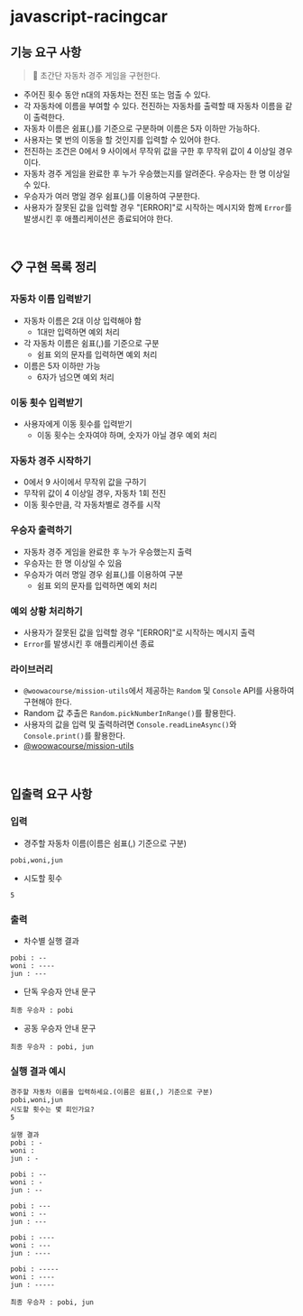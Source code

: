 # javascript-racingcar

## **기능 요구 사항**

> 🚗 초간단 자동차 경주 게임을 구현한다.

- 주어진 횟수 동안 n대의 자동차는 전진 또는 멈출 수 있다.
- 각 자동차에 이름을 부여할 수 있다. 전진하는 자동차를 출력할 때 자동차 이름을 같이 출력한다.
- 자동차 이름은 쉼표(,)를 기준으로 구분하며 이름은 5자 이하만 가능하다.
- 사용자는 몇 번의 이동을 할 것인지를 입력할 수 있어야 한다.
- 전진하는 조건은 0에서 9 사이에서 무작위 값을 구한 후 무작위 값이 4 이상일 경우이다.
- 자동차 경주 게임을 완료한 후 누가 우승했는지를 알려준다. 우승자는 한 명 이상일 수 있다.
- 우승자가 여러 명일 경우 쉼표(,)를 이용하여 구분한다.
- 사용자가 잘못된 값을 입력할 경우 "[ERROR]"로 시작하는 메시지와 함께 `Error`를 발생시킨 후 애플리케이션은 종료되어야 한다.

<br>

## 📋 구현 목록 정리

### 자동차 이름 입력받기

- 자동차 이름은 2대 이상 입력해야 함
  - 1대만 입력하면 예외 처리
- 각 자동차 이름은 쉼표(,)를 기준으로 구분
  - 쉼표 외의 문자를 입력하면 예외 처리
- 이름은 5자 이하만 가능
  - 6자가 넘으면 예외 처리

### 이동 횟수 입력받기

- 사용자에게 이동 횟수를 입력받기
  - 이동 횟수는 숫자여야 하며, 숫자가 아닐 경우 예외 처리

### 자동차 경주 시작하기
 
- 0에서 9 사이에서 무작위 값을 구하기
- 무작위 값이 4 이상일 경우, 자동차 1회 전진
- 이동 횟수만큼, 각 자동차별로 경주를 시작

### 우승자 출력하기

- 자동차 경주 게임을 완료한 후 누가 우승했는지 출력
- 우승자는 한 명 이상일 수 있음
- 우승자가 여러 명일 경우 쉼표(,)를 이용하여 구분
  - 쉼표 외의 문자를 입력하면 예외 처리

### 예외 상황 처리하기

- 사용자가 잘못된 값을 입력할 경우 "[ERROR]"로 시작하는 메시지 출력
- `Error`를 발생시킨 후 애플리케이션 종료


### 라이브러리

- `@woowacourse/mission-utils`에서 제공하는 `Random` 및 `Console` API를 사용하여 구현해야 한다. 
- Random 값 추출은 `Random.pickNumberInRange()`를 활용한다. 
- 사용자의 값을 입력 및 출력하려면 `Console.readLineAsync()`와 `Console.print()`를 활용한다.
- [@woowacourse/mission-utils](https://www.npmjs.com/package/@woowacourse/mission-utils)

<br>

## 입출력 요구 사항

### 입력

- 경주할 자동차 이름(이름은 쉼표(,) 기준으로 구분)

```
pobi,woni,jun    
```

- 시도할 횟수

``` 
5
```

### 출력

- 차수별 실행 결과

```
pobi : --
woni : ----
jun : ---
```
    
- 단독 우승자 안내 문구

```
최종 우승자 : pobi
```

- 공동 우승자 안내 문구

```
최종 우승자 : pobi, jun
```

### 실행 결과 예시

```
경주할 자동차 이름을 입력하세요.(이름은 쉼표(,) 기준으로 구분)
pobi,woni,jun
시도할 횟수는 몇 회인가요?
5

실행 결과
pobi : -
woni :
jun : -

pobi : --
woni : -
jun : --

pobi : ---
woni : --
jun : ---

pobi : ----
woni : ---
jun : ----

pobi : -----
woni : ----
jun : -----

최종 우승자 : pobi, jun
```
